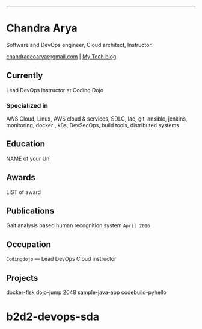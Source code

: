 ---
# Chandra Arya
Software and DevOps engineer, Cloud architect, Instructor.

<div id="webaddress">
<a href="chandradeoarya@gmail.com">chandradeoarya@gmail.com</a>
| <a href="http://chandradeoarya.com">My Tech blog</a>
</div>


## Currently

Lead DevOps instructor at Coding Dojo

### Specialized in

AWS Cloud, Linux, AWS cloud & services, SDLC, Iac, git, ansible, jenkins, monitoring, docker , k8s, DevSecOps, build tools, distributed systems



## Education

NAME of your Uni



## Awards

LIST of award



## Publications

Gait analysis based human recognition system `April 2016`

## Occupation

`Codingdojo` — Lead DevOps Cloud instructor

## Projects

docker-flsk
dojo-jump
2048
sample-java-app 
codebuild-pyhello

<!-- ### Footer

Last updated: June 2022 -->

# b2d2-devops-sda
